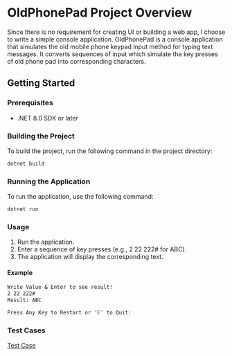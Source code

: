 # OldPhonePad Project Overview

Since there is no requirement for creating UI or building a web app, I choose to write a simple console application.
OldPhonePad is a console application that simulates the old mobile phone keypad input method for typing text messages. 
It converts sequences of input which simulate the key presses of old phone pad into corresponding characters.

## Getting Started

### Prerequisites

- .NET 8.0 SDK or later

### Building the Project
To build the project, run the following command in the project directory:

```sh
dotnet build
```

### Running the Application
To run the application, use the following command:

```sh
dotnet run
```

### Usage
1. Run the application.
2. Enter a sequence of key presses (e.g., 2 22 222# for ABC).
3. The application will display the corresponding text.

#### Example
```sh
Write Value & Enter to see result!
2 22 222#
Result: ABC

Press Any Key to Restart or 'E' to Quit:
```
### Test Cases
[Test Case](https://docs.google.com/spreadsheets/d/1fhw9QZfciDizrjhJnPKAxq-g-ktxptOec3h3GgaYr3A/edit?usp=sharing)
